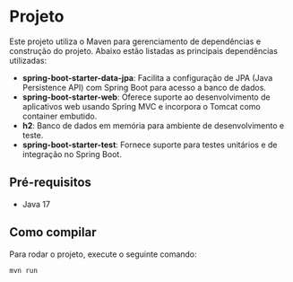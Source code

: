 # Projeto

Este projeto utiliza o Maven para gerenciamento de dependências e construção do projeto. Abaixo estão listadas as principais dependências utilizadas:

- **spring-boot-starter-data-jpa**: Facilita a configuração de JPA (Java Persistence API) com Spring Boot para acesso a banco de dados.
- **spring-boot-starter-web**: Oferece suporte ao desenvolvimento de aplicativos web usando Spring MVC e incorpora o Tomcat como container embutido.
- **h2**: Banco de dados em memória para ambiente de desenvolvimento e teste.
- **spring-boot-starter-test**: Fornece suporte para testes unitários e de integração no Spring Boot.

## Pré-requisitos

- Java 17

## Como compilar

Para rodar o projeto, execute o seguinte comando:

```bash
mvn run
